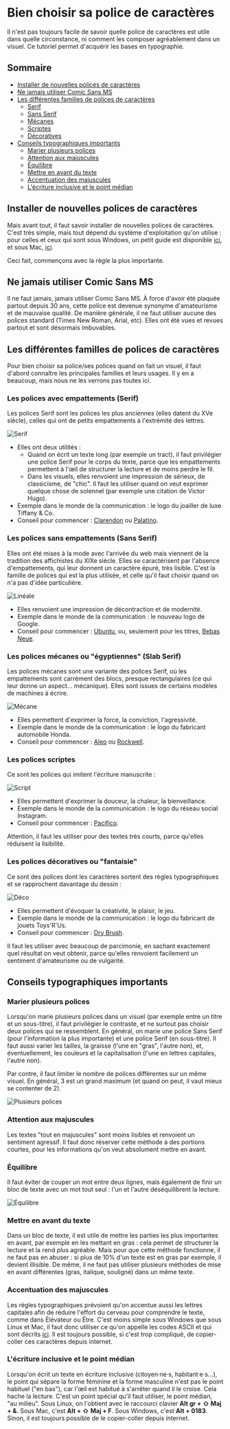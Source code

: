 # Bien choisir sa police de caractères

Il n'est pas toujours facile de savoir quelle police de caractères est utile dans quelle circonstance, ni comment les composer agréablement dans un visuel. Ce tutoriel permet d'acquérir les bases en typographie.

## Sommaire

* [Installer de nouvelles polices de caractères](#installer-de-nouvelles-polices-de-caractères)
* [Ne jamais utiliser Comic Sans MS](#ne-jamais-utiliser-comic-sans-ms)
* [Les différentes familles de polices de caractères](#les-différentes-familles-de-polices-de-caractères)
  + [Serif](#les-polices-avec-empattements-serif)
  + [Sans Serif](#les-polices-sans-empattements-sans-serif)
  + [Mécanes](#les-polices-mécanes-ou-égyptiennes-slab-serif)
  + [Scriptes](#les-polices-scriptes)
  + [Décoratives](#les-polices-décoratives-ou-fantaisie)
* [Conseils typographiques importants](#conseils-typographiques-importants)
  + [Marier plusieurs polices](#marier-plusieurs-polices)
  + [Attention aux majuscules](#attention-aux-majuscules)
  + [Équilibre](#équilibre)
  + [Mettre en avant du texte](#mettre-en-avant-du-texte)
  + [Accentuation des majuscules](#accentuation-des-majuscules)
  + [L'écriture inclusive et le point médian](#lécriture-inclusive-et-le-point-médian)

## Installer de nouvelles polices de caractères

Mais avant tout, il faut savoir installer de nouvelles polices de caractères. C'est très simple, mais tout dépend du système d'exploitation qu'on utilise : pour celles et ceux qui sont sous Windows, un petit guide est disponible [ici](https://www.windows8facile.fr/w10-installer-police-font-caracteres-ttf-otf/), et sous Mac, [ici](https://support.apple.com/fr-fr/HT201749).

Ceci fait, commençons avec la règle la plus importante.

## Ne jamais utiliser Comic Sans MS

Il ne faut jamais, jamais utiliser Comic Sans MS. À force d'avoir été plaquée partout depuis 30 ans, cette police est devenue synonyme d'amateurisme et de mauvaise qualité. De manière générale, il ne faut utiliser aucune des polices standard (Times New Roman, Arial, etc). Elles ont été vues et revues partout et sont désormais imbuvables.

## Les différentes familles de polices de caractères

Pour bien choisir sa police/ses polices quand on fait un visuel, il faut d'abord connaître les principales familles et leurs usages. Il y en a beaucoup, mais nous ne les verrons pas toutes ici.

### Les polices avec empattements (Serif)

Les polices Serif sont les polices les plus anciennes (elles datent du XVe siècle), celles qui ont de petits empattements à l'extrémité des lettres. 

![Serif](polices_01_aux/serif.jpg)

* Elles ont deux utilités :
  + Quand on écrit un texte long (par exemple un tract), il faut privilégier une police Serif pour le corps du texte, parce que les empattements permettent à l'œil de structurer la lecture et de moins perdre le fil.
  + Dans les visuels, elles renvoient une impression de sérieux, de classicisme, de "chic". Il faut les utiliser quand on veut exprimer quelque chose de solennel (par exemple une citation de Victor Hugo).
* Exemple dans le monde de la communication : le logo du joailler de luxe Tiffany & Co.
* Conseil pour commencer : [Clarendon](http://fontsgeek.com/fonts/Clarendon-Regular) ou [Palatino](https://www.dafontfree.io/palatino-font-free/).

### Les polices sans empattements (Sans Serif)

Elles ont été mises à la mode avec l'arrivée du web mais viennent de la tradition des affichistes du XIXe siècle. Elles se caractérisent par l'absence d'empattements, qui leur donnent un caractère épuré, très lisible. C'est la famille de polices qui est la plus utilisée, et celle qu'il faut choisir quand on n'a pas d'idée particulière.

![Linéale](polices_01_aux/lineale.png)

* Elles renvoient une impression de décontraction et de modernité.
* Exemple dans le monde de la communication : le nouveau logo de Google.
* Conseil pour commencer : [Ubuntu](https://design.ubuntu.com/font/), ou, seulement pour les titres, [Bebas Neue](https://www.dafont.com/fr/bebas-neue.font).

### Les polices mécanes ou "égyptiennes" (Slab Serif)

Les polices mécanes sont une variante des polices Serif, où les empattements sont carrément des blocs, presque rectangulaires (ce qui leur donne un aspect... mécanique). Elles sont issues de certains modèles de machines à écrire.

![Mécane](polices_01_aux/slab_serif.png)

* Elles permettent d'exprimer la force, la conviction, l'agressivité.
* Exemple dans le monde de la communication : le logo du fabricant automobile Honda.
* Conseil pour commencer : [Aleo](https://www.fontsquirrel.com/fonts/aleo) ou [Rockwell](https://www.dafontfree.net/freefonts-rockwell-f55077.htm).

### Les polices scriptes

Ce sont les polices qui imitent l'écriture manuscrite :

![Script](polices_01_aux/script.png)

* Elles permettent d'exprimer la douceur, la chaleur, la bienveillance.
* Exemple dans le monde de la communication : le logo du réseau social Instagram.
* Conseil pour commencer : [Pacifico](https://www.dafont.com/fr/pacifico.font).

Attention, il faut les utiliser pour des textes très courts, parce qu'elles réduisent la lisibilité.

### Les polices décoratives ou "fantaisie"

Ce sont des polices dont les caractères sortent des règles typographiques et se rapprochent davantage du dessin :

![Déco](polices_01_aux/deco.png)

* Elles permettent d'évoquer la créativité, le plaisir, le jeu.
* Exemple dans le monde de la communication : le logo du fabricant de jouets Toys'R'Us.
* Conseil pour commencer : [Dry Brush](https://www.dafont.com/fr/dry-brush.font).

Il faut les utiliser avec beaucoup de parcimonie, en sachant exactement quel résultat on veut obtenir, parce qu'elles renvoient facilement un sentiment d'amateurisme ou de vulgarité.

## Conseils typographiques importants

### Marier plusieurs polices

Lorsqu'on marie plusieurs polices dans un visuel (par exemple entre un titre et un sous-titre), il faut privilégier le contraste, et ne surtout pas choisir deux polices qui se ressemblent. En général, on marie une police Sans Serif (pour l'information la plus importante) et une police Serif (en sous-titre). Il faut aussi varier les tailles, la graisse (l'une en "gras", l'autre non), et, éventuellement, les couleurs et la capitalisation (l'une en lettres capitales, l'autre non).

Par contre, il faut limiter le nombre de polices différentes sur un même visuel. En général, 3 est un grand maximum (et quand on peut, il vaut mieux se contenter de 2).

![Plusieurs polices](polices_01_aux/plusieurs_polices.png)

### Attention aux majuscules

Les textes "tout en majuscules" sont moins lisibles et renvoient un sentiment agressif. Il faut donc réserver cette méthode à des portions courtes, pour les informations qu'on veut absolument mettre en avant.

### Équilibre

Il faut éviter de couper un mot entre deux lignes, mais également de finir un bloc de texte avec un mot tout seul : l'un et l'autre déséquilibrent la lecture.

![Équilibre](polices_01_aux/equilibre.png)

### Mettre en avant du texte

Dans un bloc de texte, il est utile de mettre les parties les plus importantes en avant, par exemple en les mettant en gras : cela permet de structurer la lecture et la rend plus agréable. Mais pour que cette méthode fonctionne, il ne faut pas en abuser : si plus de 10% d'un texte est en gras par exemple, il devient illisible. De même, il ne faut pas utiliser plusieurs méthodes de mise en avant différentes (gras, italique, souligné) dans un même texte.

### Accentuation des majuscules

Les règles typographiques prévoient qu'on accentue aussi les lettres capitales afin de réduire l'effort du cerveau pour comprendre le texte, comme dans Élévateur ou Être. C'est moins simple sous Windows que sous Linux et Mac, il faut donc utiliser ce qu'on appelle les codes ASCII et qui sont décrits [ici](https://www.clubic.com/tutoriels/article-846166-1-comment-majuscules-accent.html). Il est toujours possible, si c'est trop compliqué, de copier-coller ces caractères depuis internet.

### L'écriture inclusive et le point médian

Lorsqu'on écrit un texte en écriture inclusive (citoyen·ne·s, habitant·e·s...), le point qui sépare la forme féminine et la forme masculine n'est pas le point habituel ("en bas"), car l'œil est habitué à s'arrêter quand il le croise. Cela hache la lecture. C'est un point spécial qu'il faut utiliser, le point médian, "au milieu". Sous Linux, on l'obtient avec le raccourci clavier **Alt gr + ⇧ Maj + &**. Sous Mac, c'est **Alt + ⇧ Maj + F**. Sous Windows, c'est **Alt + 0183**. Sinon, il est toujours possible de le copier-coller depuis internet.
